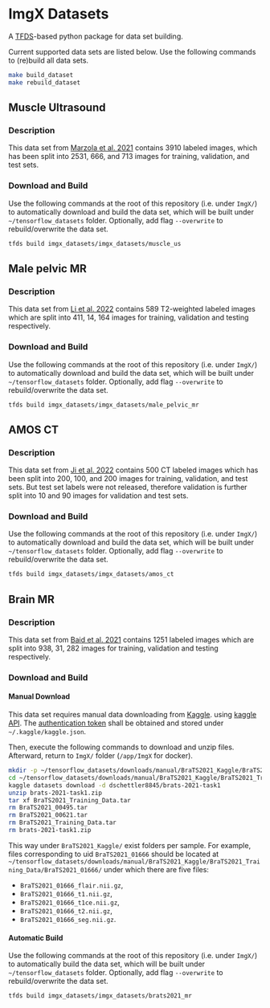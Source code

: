 # ImgX Datasets

A [TFDS](https://www.tensorflow.org/datasets/add_dataset)-based python package
for data set building.

Current supported data sets are listed below. Use the following commands to
(re)build all data sets.

```bash
make build_dataset
make rebuild_dataset
```

## Muscle Ultrasound

### Description

This data set from
[Marzola et al. 2021](https://data.mendeley.com/datasets/3jykz7wz8d/1) contains
3910 labeled images, which has been split into 2531, 666, and 713 images for
training, validation, and test sets.

### Download and Build

Use the following commands at the root of this repository (i.e. under `ImgX/`)
to automatically download and build the data set, which will be built under
`~/tensorflow_datasets` folder. Optionally, add flag `--overwrite` to
rebuild/overwrite the data set.

```bash
tfds build imgx_datasets/imgx_datasets/muscle_us
```

## Male pelvic MR

### Description

This data set from
[Li et al. 2022](https://zenodo.org/record/7013610#.Y1U95-zMKrM) contains 589
T2-weighted labeled images which are split into 411, 14, 164 images for
training, validation and testing respectively.

### Download and Build

Use the following commands at the root of this repository (i.e. under `ImgX/`)
to automatically download and build the data set, which will be built under
`~/tensorflow_datasets` folder. Optionally, add flag `--overwrite` to
rebuild/overwrite the data set.

```bash
tfds build imgx_datasets/imgx_datasets/male_pelvic_mr
```

## AMOS CT

### Description

This data set from
[Ji et al. 2022](https://zenodo.org/record/7155725#.ZAN4BuzP2rO) contains 500 CT
labeled images which has been split into 200, 100, and 200 images for training,
validation, and test sets. But test set labels were not released, therefore
validation is further split into 10 and 90 images for validation and test sets.

### Download and Build

Use the following commands at the root of this repository (i.e. under `ImgX/`)
to automatically download and build the data set, which will be built under
`~/tensorflow_datasets` folder. Optionally, add flag `--overwrite` to
rebuild/overwrite the data set.

```bash
tfds build imgx_datasets/imgx_datasets/amos_ct
```

## Brain MR

### Description

This data set from [Baid et al. 2021](https://arxiv.org/abs/2107.02314) contains
1251 labeled images which are split into 938, 31, 282 images for training,
validation and testing respectively.

### Download and Build

#### Manual Download

This data set requires manual data downloading from
[Kaggle](https://www.kaggle.com/datasets/dschettler8845/brats-2021-task1). using
[kaggle API](https://www.kaggle.com/docs/api). The
[authentication token](https://www.kaggle.com/docs/api#getting-started-installation-&-authentication)
shall be obtained and stored under `~/.kaggle/kaggle.json`.

Then, execute the following commands to download and unzip files. Afterward,
return to `ImgX/` folder (`/app/ImgX` for docker).

```bash
mkdir -p ~/tensorflow_datasets/downloads/manual/BraTS2021_Kaggle/BraTS2021_Training_Data/
cd ~/tensorflow_datasets/downloads/manual/BraTS2021_Kaggle/BraTS2021_Training_Data/
kaggle datasets download -d dschettler8845/brats-2021-task1
unzip brats-2021-task1.zip
tar xf BraTS2021_Training_Data.tar
rm BraTS2021_00495.tar
rm BraTS2021_00621.tar
rm BraTS2021_Training_Data.tar
rm brats-2021-task1.zip
```

This way under `BraTS2021_Kaggle/` exist folders per sample. For example, files
corresponding to uid `BraTS2021_01666` should be located at
`~/tensorflow_datasets/downloads/manual/BraTS2021_Kaggle/BraTS2021_Training_Data/BraTS2021_01666/`
under which there are five files:

- `BraTS2021_01666_flair.nii.gz`,
- `BraTS2021_01666_t1.nii.gz`,
- `BraTS2021_01666_t1ce.nii.gz`,
- `BraTS2021_01666_t2.nii.gz`,
- `BraTS2021_01666_seg.nii.gz`.

#### Automatic Build

Use the following commands at the root of this repository (i.e. under `ImgX/`)
to automatically build the data set, which will be built under
`~/tensorflow_datasets` folder. Optionally, add flag `--overwrite` to
rebuild/overwrite the data set.

```bash
tfds build imgx_datasets/imgx_datasets/brats2021_mr
```
